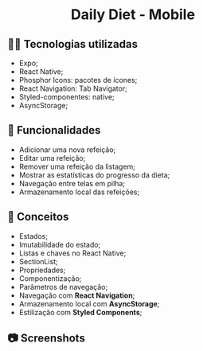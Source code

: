 <h1 align="center">Daily Diet - Mobile</h1>

## :man_technologist: Tecnologias utilizadas

- Expo;
- React Native;
- Phosphor Icons: pacotes de ícones;
- React Navigation: Tab Navigator;
- Styled-componentes: native;
- AsyncStorage;

## :dart: Funcionalidades

- Adicionar uma nova refeição;
- Editar uma refeição;
- Remover uma refeição da listagem;
- Mostrar as estatísticas do progresso da dieta;
- Navegação entre telas em pilha;
- Armazenamento local das refeições;

## :book: Conceitos

- Estados;
- Imutabilidade do estado;
- Listas e chaves no React Native;
- SectionList;
- Propriedades;
- Componentização;
- Parâmetros de navegação;
- Navegação com **React Navigation**;
- Armazenamento local com **AsyncStorage**;
- Estilização com **Styled Components**;

## :camera: Screenshots

<div align="center">
  <div src="https://user-images.githubusercontent.com/48128325/225095461-a92d5e98-3bd4-4a12-8897-0f45d9cffcae.mp4" type="video/mp4">
</div>




